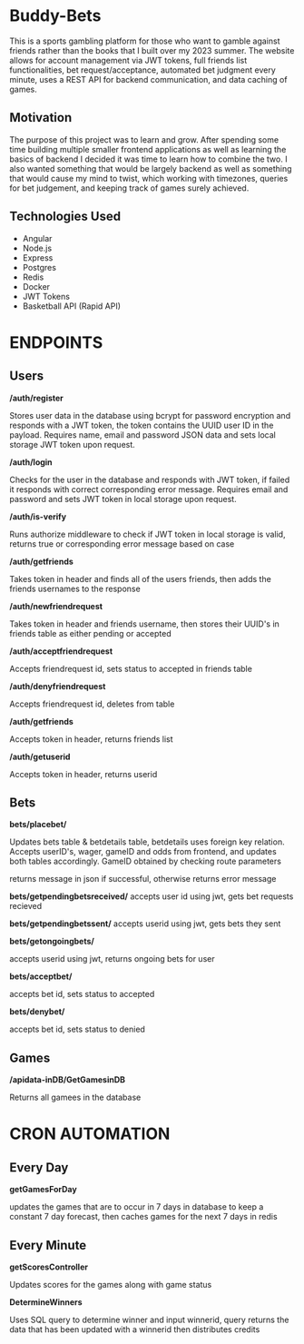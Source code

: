 # Buddy-Bets
This is a sports gambling platform for those who want to gamble against friends rather than the books that I built over my 2023 summer. The website allows for account management via JWT tokens, full friends list functionalities, bet request/acceptance, automated bet judgment every minute, uses a REST API for backend communication, and data caching of games.

## Motivation

The purpose of this project was to learn and grow. After spending some time building multiple smaller frontend applications as well as learning the basics of backend I decided it was time to learn how to combine the two. I also wanted something that would be largely backend as well as something that would cause my mind to twist, which working with timezones, queries for bet judgement, and keeping track of games surely achieved. 

## Technologies Used
- Angular
- Node.js
- Express
- Postgres
- Redis
- Docker
- JWT Tokens
- Basketball API (Rapid API)

# ENDPOINTS

## Users
**/auth/register**

Stores user data in the database using bcrypt for password encryption and responds with a JWT token, the token contains the UUID user ID in the payload.
Requires name, email and password JSON data and sets local storage JWT token upon request.

**/auth/login**

Checks for the user in the database and responds with JWT token, if failed it responds with correct corresponding error message.
Requires email and password and sets JWT token in local storage upon request.

**/auth/is-verify**

Runs authorize middleware to check if JWT token in local storage is valid, returns true or corresponding error message based on case

**/auth/getfriends**

Takes token in header and finds all of the users friends, then adds the friends usernames to the response

**/auth/newfriendrequest**

Takes token in header and friends username, then stores their UUID's in friends table as either pending or accepted

**/auth/acceptfriendrequest**

Accepts friendrequest id, sets status to accepted in friends table

**/auth/denyfriendrequest**

Accepts friendrequest id, deletes from table

**/auth/getfriends**

Accepts token in header, returns friends list

**/auth/getuserid**

Accepts token in header, returns userid

## Bets

**bets/placebet/**

Updates bets table & betdetails table, betdetails uses foreign key relation.
Accepts userID's, wager, gameID and odds from frontend, and updates both tables accordingly.
GameID obtained by checking route parameters 

returns message in json if successful, otherwise returns error message

**bets/getpendingbetsreceived/**
accepts user id using jwt, gets bet requests recieved

**bets/getpendingbetssent/**
accepts userid using jwt, gets bets they sent

**bets/getongoingbets/**

accepts userid using jwt, returns ongoing bets for user

**bets/acceptbet/**

accepts bet id, sets status to accepted

**bets/denybet/**

accepts bet id, sets status to denied

## Games

**/apidata-inDB/GetGamesinDB**

Returns all gamees in the database

# CRON AUTOMATION

## Every Day

**getGamesForDay**

updates the games that are to occur in 7 days in database to keep a constant 7 day forecast, then caches games for the next 7 days in redis

## Every Minute

**getScoresController**

Updates scores for the games along with game status

**DetermineWinners**

Uses SQL query to determine winner and input winnerid, query returns the data that has been updated with a winnerid then distributes credits








